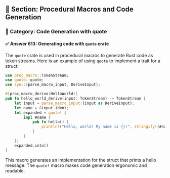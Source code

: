 ## 📘 Section: Procedural Macros and Code Generation  
### 🔹 Category: Code Generation with quote  
#### ✅ Answer 613: Generating code with `quote` crate

The `quote` crate is used in procedural macros to generate Rust code as token streams. Here is an example of using `quote` to implement a trait for a struct:

```rust
use proc_macro::TokenStream;
use quote::quote;
use syn::{parse_macro_input, DeriveInput};

#[proc_macro_derive(HelloWorld)]
pub fn hello_world_derive(input: TokenStream) -> TokenStream {
    let input = parse_macro_input!(input as DeriveInput);
    let name = &input.ident;
    let expanded = quote! {
        impl #name {
            pub fn hello() {
                println!("Hello, world! My name is {}!", stringify!(#name));
            }
        }
    };
    expanded.into()
}
```

This macro generates an implementation for the struct that prints a hello message. The `quote!` macro makes code generation ergonomic and readable.
